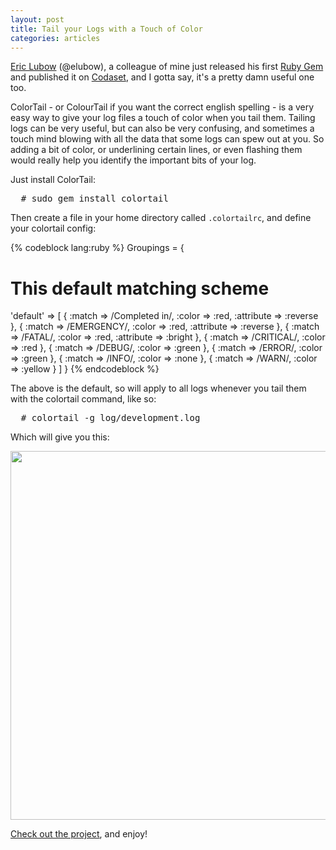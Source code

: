 ```yaml
---
layout: post
title: Tail your Logs with a Touch of Color
categories: articles
---
```


<p><a href="http://eric.lubow.org">Eric Lubow</a> (@elubow), a colleague of mine just released his first <a href="http://eric.lubow.org/2010/ruby/colortail-gem/">Ruby Gem</a> and published it on <a href="http://codaset.com/elubow/colortail">Codaset</a>, and I gotta say, it's a pretty damn useful one too.</p>

<p>ColorTail - or ColourTail if you want the correct english spelling - is a very easy way to give your log files a touch of color when you tail them. Tailing logs can be very useful, but can also be very confusing, and sometimes a touch mind blowing with all the data that some logs can spew out at you. So adding a bit of color, or underlining certain lines, or even flashing them would really help you identify the important bits of your log.</p>

<p>Just install ColorTail:</p>

<div class="highlight"><pre>
  <span class="x"># sudo gem install colortail</span>
</pre></div>

<p>Then create a file in your home directory called <code>.colortailrc</code>, and define your colortail config:</p>

{% codeblock lang:ruby %}
Groupings = {
  # This default matching scheme
  'default' => [
      { :match => /Completed in/,    :color => :red,     :attribute => :reverse },
      { :match => /EMERGENCY/,    :color => :red,     :attribute => :reverse },
      { :match => /FATAL/,        :color => :red,     :attribute => :bright },
      { :match => /CRITICAL/,     :color => :red },
      { :match => /DEBUG/,        :color => :green },
      { :match => /ERROR/,        :color => :green },
      { :match => /INFO/,         :color => :none },
      { :match => /WARN/,         :color => :yellow }
  ]
}
{% endcodeblock %}

<p>The above is the default, so will apply to all logs whenever you tail them with the colortail command, like so:</p>

<div class="highlight"><pre>
  <span class="x"># colortail -g log/development.log</span>
</pre></div>

<p>Which will give you this:</p>

<p><img src="/img/posts/colored_log_example.jpg" width="590" /></p>

<p><a href="http://codaset.com/elubow/colortail">Check out the project</a>, and enjoy!</p>